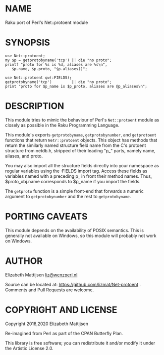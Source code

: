 NAME
====

Raku port of Perl's Net::protoent module

SYNOPSIS
========

    use Net::protoent;
    my $p = getprotobyname('tcp') || die "no proto";
    printf "proto for %s is %d, aliases are %s\n",
       $p.name, $p.proto, "$p.aliases()";
     
    use Net::protoent qw(:FIELDS);
    getprotobyname('tcp')         || die "no proto";
    print "proto for $p_name is $p_proto, aliases are @p_aliases\n";

DESCRIPTION
===========

This module tries to mimic the behaviour of Perl's `Net::protoent` module as closely as possible in the Raku Programming Language.

This module's exports `getprotobyname`, `getprotobynumber`, and `getprotoent` functions that return `Netr::protoent` objects. This object has methods that return the similarly named structure field name from the C's protoent structure from netdb.h, stripped of their leading "p_" parts, namely name, aliases, and proto.

You may also import all the structure fields directly into your namespace as regular variables using the :FIELDS import tag. Access these fields as variables named with a preceding p_ in front their method names. Thus, $proto_obj.name corresponds to $p_name if you import the fields.

The `getproto` function is a simple front-end that forwards a numeric argument to `getprotobynumber` and the rest to `getprotobyname`.

PORTING CAVEATS
===============

This module depends on the availability of POSIX semantics. This is generally not available on Windows, so this module will probably not work on Windows.

AUTHOR
======

Elizabeth Mattijsen <liz@wenzperl.nl>

Source can be located at: https://github.com/lizmat/Net-protoent . Comments and Pull Requests are welcome.

COPYRIGHT AND LICENSE
=====================

Copyright 2018,2020 Elizabeth Mattijsen

Re-imagined from Perl as part of the CPAN Butterfly Plan.

This library is free software; you can redistribute it and/or modify it under the Artistic License 2.0.

